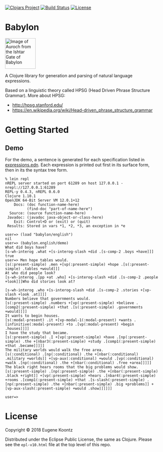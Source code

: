 [![Clojars Project](https://img.shields.io/clojars/v/babylon.svg)](https://clojars.org/babylon)
[![Build Status](https://secure.travis-ci.org/ekoontz/babylon.png?branch=master)](http://travis-ci.org/ekoontz/babylon)
[![License](https://img.shields.io/badge/License-EPL%201.0-red.svg)](https://opensource.org/licenses/EPL-1.0)

# Babylon

<div>
  <a href="https://en.wikipedia.org/wiki/Ishtar_Gate">
    <img alt="Image of Auroch from the Ishtar Gate of Babylon" 
         src="https://www.ancient.eu/uploads/images/738.jpg?v=1485682813" height="100">
  </a>
</div>

A Clojure library for generation and parsing of natural language expressions.

Based on a linguistic theory called HPSG (Head Driven Phrase Structure Grammar). More about HPSG:

- http://hpsg.stanford.edu/
- https://en.wikipedia.org/wiki/Head-driven_phrase_structure_grammar

# Getting Started

## Demo

For the demo, a sentence is generated for each specification listed in
<a href="https://github.com/ekoontz/babylon/blob/master/src/babylon/english/expressions.edn">expressions.edn</a>. 
Each expression is printed out first in its surface form, then in its the syntax tree form.

```
% lein repl
nREPL server started on port 61289 on host 127.0.0.1 - nrepl://127.0.0.1:61289
REPL-y 0.4.3, nREPL 0.6.0
Clojure 1.10.1
OpenJDK 64-Bit Server VM 12.0.1+12
    Docs: (doc function-name-here)
          (find-doc "part-of-name-here")
  Source: (source function-name-here)
 Javadoc: (javadoc java-object-or-class-here)
    Exit: Control+D or (exit) or (quit)
 Results: Stored in vars *1, *2, *3, an exception in *e

user=> (load "babylon/english")
nil
user=> (babylon.english/demo)
What did boys have?
[s-wh-interog .what +[s-interog-slash +did .[s-comp-2 .boys +have]]]
true
user=> Men hope tables would.
[s(:present-simple) .men +[vp(:present-simple) +hope .[s(:present-simple) .tables +would]]]
At who did people look?
[s-wh-interog .[pp +at .who] +[s-interog-slash +did .[s-comp-2 .people +look]]]Who did stories look at?

[s-wh-interog .who +[s-interog-slash +did .[s-comp-2 .stories +[vp-slash +look .at]]]]
Numbers believe that governments would.
[s(:present-simple) .numbers +[vp(:present-simple) +believe .[comp2(:present-simple) +that .[s(:present-simple) .governments +would]]]]
It wants to begin houses.
[s(:modal-present) .it +[vp-modal-1(:modal-present) +wants .[infinitive(:modal-present) +to .[vp(:modal-present) +begin .houses]]]]
I have the study that became.
[s(:present-simple) .I +[vp(:present-simple) +have .[np(:present-simple) .the +[nbar3(:present-simple) +study .[comp1(:present-simple) +that .became]]]]]
The military worlds would walk the free area.
[s(:conditional) .[np(:conditional) .the +[nbar(:conditional) .military +worlds]] +[vp-aux(:conditional) +would .[vp(:conditional) +walk .[np(:conditional) .the +[nbar(:conditional) .free +area]]]]]
The black right hears rooms that the big problems would show.
[s(:present-simple) .[np(:present-simple) .the +[nbar(:present-simple) .black +right]] +[vp(:present-simple) +hears .[nbar4(:present-simple) +rooms .[comp1(:present-simple) +that .[s-slash(:present-simple) .[np(:present-simple) .the +[nbar(:present-simple) .big +problems]] +[vp-aux-slash(:present-simple) +would .show]]]]]]

user=>
```

# License

Copyright © 2018 Eugene Koontz

Distributed under the Eclipse Public License, the same as Clojure.
Please see the `epl-v10.html` file at the top level of this repo.
